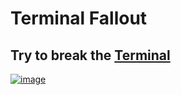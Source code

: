 # Terminal Fallout
## Try to break the <a href="https://lauro-ss.github.io/Terminal_Fallout/">Terminal</a>
<a href="https://lauro-ss.github.io/Terminal_Fallout/">![image](https://user-images.githubusercontent.com/69280619/194738997-9656cae7-6d28-4e38-a658-ad3ceef3458f.png)</a>
